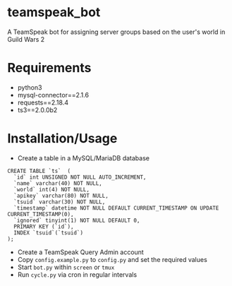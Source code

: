# teamspeak_bot
A TeamSpeak bot for assigning server groups based on the user's world in Guild Wars 2

# Requirements 
* python3
* mysql-connector==2.1.6
* requests==2.18.4
* ts3==2.0.0b2

# Installation/Usage
- Create a table in a MySQL/MariaDB database  
```mysql
CREATE TABLE `ts`  (
  `id` int UNSIGNED NOT NULL AUTO_INCREMENT,
  `name` varchar(40) NOT NULL,
  `world` int(4) NOT NULL,
  `apikey` varchar(80) NOT NULL,
  `tsuid` varchar(30) NOT NULL,
  `timestamp` datetime NOT NULL DEFAULT CURRENT_TIMESTAMP ON UPDATE CURRENT_TIMESTAMP(0),
  `ignored` tinyint(1) NOT NULL DEFAULT 0,
  PRIMARY KEY (`id`),
  INDEX `tsuid`(`tsuid`)
);
```
- Create a TeamSpeak Query Admin account
- Copy `config.example.py` to `config.py` and set the required values
- Start `bot.py` within `screen` or `tmux`
- Run `cycle.py` via cron in regular intervals
